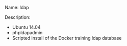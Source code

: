 Name: ldap

Description:

- Ubuntu 14.04
- phpldapadmin
- Scripted install of the Docker training ldap database
